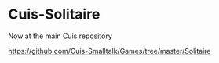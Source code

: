 Cuis-Solitaire
==========

Now at the main Cuis repository

  https://github.com/Cuis-Smalltalk/Games/tree/master/Solitaire



